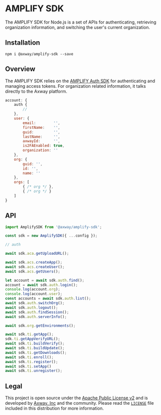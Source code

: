 # AMPLIFY SDK

The AMPLIFY SDK for Node.js is a set of APIs for authenticating, retrieving organization
information, and switching the user's current organization.

## Installation

	npm i @axway/amplify-sdk --save

## Overview

The AMPLIFY SDK relies on the [AMPLIFY Auth SDK][2] for authenticating and managing access tokens.
For organization related information, it talks directly to the Axway platform.

```js
account: {
	auth {
		//
	},
	user: {
		email:        '',
		firstName:    '',
		guid:         '',
		lastName:     '',
		axwayId:      '',
		is2FAEnabled: true,
		organization: ''
	},
	org: {
		guid: '',
		id: '',
		name: ''
	},
	orgs: [
		{ /* org */ },
		{ /* org */ }
	]
}
```

## API

```js
import AmplifySDK from '@axway/amplify-sdk';

const sdk = new AmplifySDK({ ...config });

// auth

await sdk.aca.getUploadURL();

await sdk.acs.createApp();
await sdk.acs.createUser();
await sdk.acs.getUsers();

let account = await sdk.auth.find();
account = await sdk.auth.login();
console.log(account.org);
console.log(account.user);
const accounts = await sdk.auth.list();
await sdk.auth.switchOrg();
await sdk.auth.logout();
await sdk.auth.findSession();
await sdk.auth.serverInfo();

await sdk.org.getEnvironments();

await sdk.ti.getApp();
sdk.ti.getAppVerifyURL();
await sdk.ti.buildVerify();
await sdk.ti.buildUpdate();
await sdk.ti.getDownloads();
await sdk.ti.enroll();
await sdk.ti.register();
await sdk.ti.setApp()
await sdk.ti.unregister();
```

## Legal

This project is open source under the [Apache Public License v2][1] and is developed by
[Axway, Inc](http://www.axway.com/) and the community. Please read the [`LICENSE`][1] file included
in this distribution for more information.

[1]: https://github.com/appcelerator/amplify-tooling/blob/master/packages/amplify-sdk/LICENSE
[2]: https://github.com/appcelerator/amplify-tooling/tree/master/packages/amplify-auth-sdk
